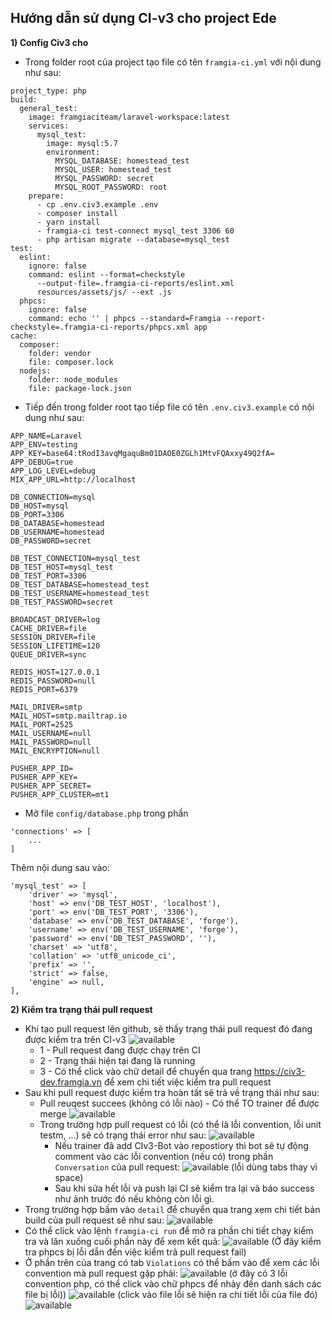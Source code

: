 ## Hướng dẫn sử dụng CI-v3 cho project Ede
**1) Config Civ3 cho**
- Trong folder root của project tạo file có tên `framgia-ci.yml` với nội dung như sau:
```
project_type: php
build:
  general_test:
    image: framgiaciteam/laravel-workspace:latest
    services:
      mysql_test:
        image: mysql:5.7
        environment:
          MYSQL_DATABASE: homestead_test
          MYSQL_USER: homestead_test
          MYSQL_PASSWORD: secret
          MYSQL_ROOT_PASSWORD: root
    prepare:
      - cp .env.civ3.example .env
      - composer install
      - yarn install
      - framgia-ci test-connect mysql_test 3306 60
      - php artisan migrate --database=mysql_test
test:
  eslint:
    ignore: false
    command: eslint --format=checkstyle
      --output-file=.framgia-ci-reports/eslint.xml
      resources/assets/js/ --ext .js
  phpcs:
    ignore: false
    command: echo '' | phpcs --standard=Framgia --report-checkstyle=.framgia-ci-reports/phpcs.xml app
cache:
  composer:
    folder: vendor
    file: composer.lock
  nodejs:
    folder: node_modules
    file: package-lock.json
```

- Tiếp đến trong folder root tạo tiếp file có tên `.env.civ3.example` có nội dung như sau:
```
APP_NAME=Laravel
APP_ENV=testing
APP_KEY=base64:tRodI3avqMgaquBm01DAOE0ZGLh1MtvFQAxxy49Q2fA=
APP_DEBUG=true
APP_LOG_LEVEL=debug
MIX_APP_URL=http://localhost

DB_CONNECTION=mysql
DB_HOST=mysql
DB_PORT=3306
DB_DATABASE=homestead
DB_USERNAME=homestead
DB_PASSWORD=secret

DB_TEST_CONNECTION=mysql_test
DB_TEST_HOST=mysql_test
DB_TEST_PORT=3306
DB_TEST_DATABASE=homestead_test
DB_TEST_USERNAME=homestead_test
DB_TEST_PASSWORD=secret

BROADCAST_DRIVER=log
CACHE_DRIVER=file
SESSION_DRIVER=file
SESSION_LIFETIME=120
QUEUE_DRIVER=sync

REDIS_HOST=127.0.0.1
REDIS_PASSWORD=null
REDIS_PORT=6379

MAIL_DRIVER=smtp
MAIL_HOST=smtp.mailtrap.io
MAIL_PORT=2525
MAIL_USERNAME=null
MAIL_PASSWORD=null
MAIL_ENCRYPTION=null

PUSHER_APP_ID=
PUSHER_APP_KEY=
PUSHER_APP_SECRET=
PUSHER_APP_CLUSTER=mt1
```
- Mở file `config/database.php` trong phần
```
'connections' => [
    ...
]
```
Thêm nội dung sau vào:
```
'mysql_test' => [
    'driver' => 'mysql',
    'host' => env('DB_TEST_HOST', 'localhost'),
    'port' => env('DB_TEST_PORT', '3306'),
    'database' => env('DB_TEST_DATABASE', 'forge'),
    'username' => env('DB_TEST_USERNAME', 'forge'),
    'password' => env('DB_TEST_PASSWORD', ''),
    'charset' => 'utf8',
    'collation' => 'utf8_unicode_ci',
    'prefix' => '',
    'strict' => false,
    'engine' => null,
],
```
**2) Kiểm tra trạng thái pull request**
- Khi tạo pull request lên github, sẽ thấy trạng thái pull request đó đang được kiểm tra trên CI-v3
![available](https://raw.githubusercontent.com/dqhuy78/ci-docs/master/screenshot/1.png)
  - 1 - Pull request đang được chạy trên CI
  - 2 - Trạng thái hiện tại đang là running
  - 3 - Có thể click vào chữ detail để chuyển qua trang https://civ3-dev.framgia.vn để xem chi tiết việc kiểm tra pull request
- Sau khi pull request được kiểm tra hoàn tất sẽ trả về trạng thái như sau:
  - Pull reuqest succees (không có lỗi nào) - Có thể TO trainer để được merge
  ![available](https://raw.githubusercontent.com/dqhuy78/ci-docs/master/screenshot/2.png)
  - Trong trường hợp pull request có lỗi (có thể là lỗi convention, lỗi unit testm, ...) sẽ có trạng thái error như sau:
  ![available](https://raw.githubusercontent.com/dqhuy78/ci-docs/master/screenshot/3.png)
    - Nếu trainer đã add CIv3-Bot vào repostiory thì bot sẽ tự động comment vào các lỗi convention (nếu có) trong phần `Conversation` của pull request:
    ![available](https://raw.githubusercontent.com/dqhuy78/ci-docs/master/screenshot/4.png)
    (lỗi dùng tabs thay vì space)
    - Sau khi sửa hết lỗi và push lại CI sẽ kiểm tra lại và báo success như ảnh trước đó nếu không còn lỗi gì.
- Trong trường hợp bấm vào `detail` để chuyển qua trang xem chi tiết bản build của pull request sẽ như sau:
  ![available](https://raw.githubusercontent.com/dqhuy78/ci-docs/master/screenshot/5.png)
- Có thể click vào lệnh `framgia-ci run` để mở ra phần chi tiết chạy kiểm tra và lăn xuống cuối phần này để xem kết quả:
    ![available](https://raw.githubusercontent.com/dqhuy78/ci-docs/master/screenshot/6.png)
    (Ở đây kiểm tra phpcs bị lỗi dẫn đến việc kiểm trả pull request fail)
- Ở phần trên của trang có tab `Violations` có thể bấm vào để xem các lỗi convention mà pull request gặp phải:
    ![available](https://raw.githubusercontent.com/dqhuy78/ci-docs/master/screenshot/7.png)
    (ở đây có 3 lỗi convention php, có thể click vào chữ phpcs để nhảy đến danh sách các file bị lỗi))
    ![available](https://raw.githubusercontent.com/dqhuy78/ci-docs/master/screenshot/8.png)
    (click vào file lỗi sẽ hiện ra chi tiết lỗi của file đó)
    ![available](https://raw.githubusercontent.com/dqhuy78/ci-docs/master/screenshot/9.png)
